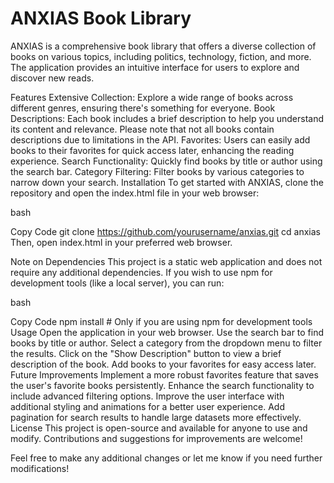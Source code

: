 # ANXIAS Book Library
ANXIAS is a comprehensive book library that offers a diverse collection of books on various topics, including politics, technology, fiction, and more. The application provides an intuitive interface for users to explore and discover new reads.

Features
Extensive Collection: Explore a wide range of books across different genres, ensuring there's something for everyone.
Book Descriptions: Each book includes a brief description to help you understand its content and relevance. Please note that not all books contain descriptions due to limitations in the API.
Favorites: Users can easily add books to their favorites for quick access later, enhancing the reading experience.
Search Functionality: Quickly find books by title or author using the search bar.
Category Filtering: Filter books by various categories to narrow down your search.
Installation
To get started with ANXIAS, clone the repository and open the index.html file in your web browser:

bash

Copy Code
git clone https://github.com/yourusername/anxias.git
cd anxias
Then, open index.html in your preferred web browser.

Note on Dependencies
This project is a static web application and does not require any additional dependencies. If you wish to use npm for development tools (like a local server), you can run:

bash

Copy Code
npm install  # Only if you are using npm for development tools
Usage
Open the application in your web browser.
Use the search bar to find books by title or author.
Select a category from the dropdown menu to filter the results.
Click on the "Show Description" button to view a brief description of the book.
Add books to your favorites for easy access later.
Future Improvements
Implement a more robust favorites feature that saves the user's favorite books persistently.
Enhance the search functionality to include advanced filtering options.
Improve the user interface with additional styling and animations for a better user experience.
Add pagination for search results to handle large datasets more effectively.
License
This project is open-source and available for anyone to use and modify. Contributions and suggestions for improvements are welcome!

Feel free to make any additional changes or let me know if you need further modifications!
